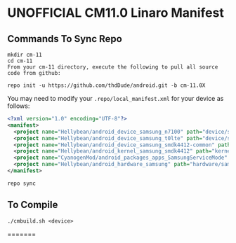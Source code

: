 UNOFFICIAL CM11.0 Linaro Manifest
===========

Commands To Sync Repo
------------------
```
mkdir cm-11
cd cm-11
From your cm-11 directory, execute the following to pull all source code from github:

repo init -u https://github.com/thdDude/android.git -b cm-11.0X
```    
You may need to modify your `.repo/local_manifest.xml` for your device as follows:

```xml
<?xml version="1.0" encoding="UTF-8"?>
<manifest>
  <project name="Hellybean/android_device_samsung_n7100" path="device/samsung/n7100" remote="github" />
  <project name="Hellybean/android_device_samsung_t0lte" path="device/samsung/t0lte" remote="github" />  
  <project name="Hellybean/android_device_samsung_smdk4412-common" path="device/samsung/smdk4412-common" remote="github" />
  <project name="Hellybean/android_kernel_samsung_smdk4412" path="kernel/samsung/smdk4412" remote="github" />
  <project name="CyanogenMod/android_packages_apps_SamsungServiceMode" path="packages/apps/SamsungServiceMode" remote="github" />
  <project name="Hellybean/android_hardware_samsung" path="hardware/samsung" remote="github" />
</manifest>
```


```
repo sync

```  

To Compile
------------------

```
./cmbuild.sh <device>
```
=======
